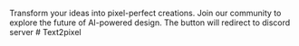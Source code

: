 Transform your ideas into pixel-perfect creations. Join our community to explore the future of AI-powered design.
The button will redirect to discord server # Text2pixel
